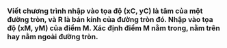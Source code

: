 ### Viết chương trình nhập vào tọa độ (xC, yC) là tâm của một đường tròn, và R là bán kính của đường tròn đó. Nhập vào tọa độ (xM, yM) của điểm M. Xác định điểm M nằm trong, nằm trên hay nằm ngoài đường tròn.